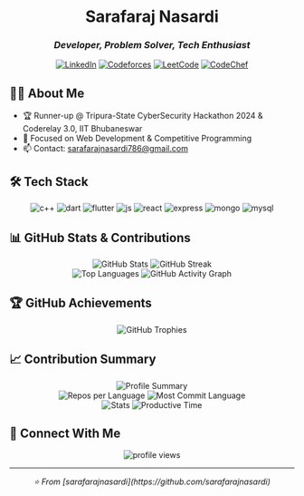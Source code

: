 <div align="center">
  
  # Sarafaraj Nasardi
  ### *Developer, Problem Solver, Tech Enthusiast*
  
  [![LinkedIn](https://img.shields.io/badge/LinkedIn-0077B5?style=for-the-badge&logo=linkedin&logoColor=white)](https://linkedin.com/in/sarafaraj-nasardi-7722b31b3)
  [![Codeforces](https://img.shields.io/badge/Codeforces-445f9d?style=for-the-badge&logo=Codeforces&logoColor=white)](https://codeforces.com/profile/sarafarajnasardi)
  [![LeetCode](https://img.shields.io/badge/-LeetCode-FFA116?style=for-the-badge&logo=LeetCode&logoColor=black)](https://leetcode.com/u/Sarafaraj/)
  [![CodeChef](https://img.shields.io/badge/Codechef-%23B92B27.svg?&style=for-the-badge&logo=Codechef&logoColor=white)](https://www.codechef.com/users/sarafarajn)
</div>

## 👨‍💻 About Me
- 🏆 Runner-up @ Tripura-State CyberSecurity Hackathon 2024 & Coderelay 3.0, IIT Bhubaneswar
- 🚀 Focused on Web Development & Competitive Programming
- 📫 Contact: sarafarajnasardi786@gmail.com

## 🛠️ Tech Stack
<div align="center">
  <img src="https://img.shields.io/badge/C++-00599C?style=for-the-badge&logo=c%2B%2B&logoColor=white" alt="c++" />
  <img src="https://img.shields.io/badge/Dart-0175C2?style=for-the-badge&logo=dart&logoColor=white" alt="dart" />
  <img src="https://img.shields.io/badge/Flutter-02569B?style=for-the-badge&logo=flutter&logoColor=white" alt="flutter" />
  <img src="https://img.shields.io/badge/JavaScript-F7DF1E?style=for-the-badge&logo=javascript&logoColor=black" alt="js" />
  <img src="https://img.shields.io/badge/React-20232A?style=for-the-badge&logo=react&logoColor=61DAFB" alt="react" />
  <img src="https://img.shields.io/badge/Express.js-404D59?style=for-the-badge" alt="express" />
  <img src="https://img.shields.io/badge/MongoDB-4EA94B?style=for-the-badge&logo=mongodb&logoColor=white" alt="mongo" />
  <img src="https://img.shields.io/badge/MySQL-00000F?style=for-the-badge&logo=mysql&logoColor=white" alt="mysql" />
</div>

## 📊 GitHub Stats & Contributions

<div align="center">
  
  <!-- GitHub Stats Card -->
  <img src="https://github-readme-stats.vercel.app/api?username=sarafarajnasardi&show_icons=true&theme=tokyonight&hide_border=true&count_private=true&include_all_commits=true" alt="GitHub Stats" />
  
  <!-- GitHub Streak Stats -->
  <img src="https://github-readme-streak-stats.herokuapp.com/?user=sarafarajnasardi&theme=tokyonight&hide_border=true" alt="GitHub Streak" />
  
</div>

<div align="center">
  
  <!-- Top Languages -->
  <img src="https://github-readme-stats.vercel.app/api/top-langs?username=sarafarajnasardi&show_icons=true&locale=en&layout=compact&theme=tokyonight&hide_border=true&count_private=true" alt="Top Languages" />
  
  <!-- GitHub Activity Graph -->
  <img src="https://github-readme-activity-graph.vercel.app/graph?username=sarafarajnasardi&theme=tokyo-night&hide_border=true&area=true" alt="GitHub Activity Graph" />
  
</div>

## 🏆 GitHub Achievements

<div align="center">
  
  <!-- GitHub Profile Trophy -->
  <img src="https://github-profile-trophy.vercel.app/?username=sarafarajnasardi&theme=tokyonight&no-frame=true&row=1&column=6" alt="GitHub Trophies" />
  
</div>

## 📈 Contribution Summary

<div align="center">
  
  <!-- GitHub Profile Summary Cards -->
  <img src="https://github-profile-summary-cards.vercel.app/api/cards/profile-details?username=sarafarajnasardi&theme=tokyonight" alt="Profile Summary" />
  
</div>

<div align="center">
  
  <!-- Additional Summary Cards -->
  <img src="https://github-profile-summary-cards.vercel.app/api/cards/repos-per-language?username=sarafarajnasardi&theme=tokyonight" alt="Repos per Language" />
  <img src="https://github-profile-summary-cards.vercel.app/api/cards/most-commit-language?username=sarafarajnasardi&theme=tokyonight" alt="Most Commit Language" />
  
</div>

<div align="center">
  
  <!-- Stats and Commits -->
  <img src="https://github-profile-summary-cards.vercel.app/api/cards/stats?username=sarafarajnasardi&theme=tokyonight" alt="Stats" />
  <img src="https://github-profile-summary-cards.vercel.app/api/cards/productive-time?username=sarafarajnasardi&theme=tokyonight&utcOffset=5.5" alt="Productive Time" />
  
</div>

## 📱 Connect With Me

<div align="center">
  <img src="https://komarev.com/ghpvc/?username=sarafarajnasardi&label=Profile%20Views&color=0e75b6&style=flat" alt="profile views" />
</div>

---

<div align="center">
  <i>⭐️ From [sarafarajnasardi](https://github.com/sarafarajnasardi)</i>
</div>
